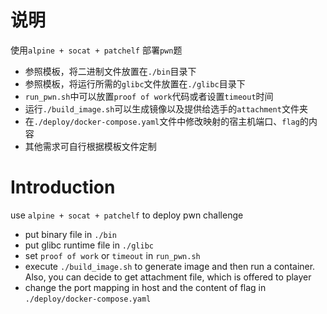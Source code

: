 # 说明

使用`alpine + socat + patchelf` 部署`pwn`题

- 参照模板，将二进制文件放置在`./bin`目录下
- 参照模板，将运行所需的`glibc`文件放置在`./glibc`目录下
- `run_pwn.sh`中可以放置`proof of work`代码或者设置`timeout`时间
- 运行`./build_image.sh`可以生成镜像以及提供给选手的`attachment`文件夹
- 在`./deploy/docker-compose.yaml`文件中修改映射的宿主机端口、`flag`的内容
- 其他需求可自行根据模板文件定制

# Introduction

use `alpine + socat + patchelf` to deploy pwn challenge

- put binary file in `./bin`
- put glibc runtime file in `./glibc`
- set `proof of work` or `timeout` in `run_pwn.sh`
- execute `./build_image.sh` to generate image and then run a container. Also, you can decide to get attachment file, which is offered to player 
- change the port mapping in host and the content of flag in `./deploy/docker-compose.yaml`
